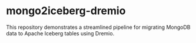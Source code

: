# mongo2iceberg-dremio
This repository demonstrates a streamlined pipeline for migrating MongoDB data to Apache Iceberg tables using Dremio. 
